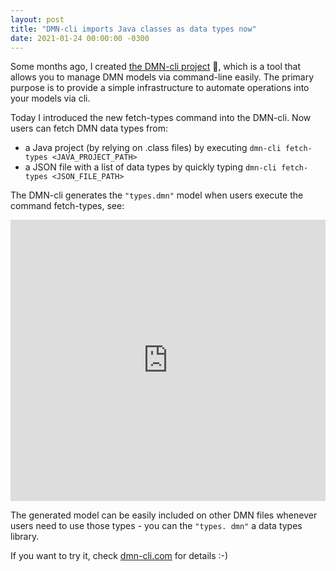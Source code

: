 ```yaml
---
layout: post
title: "DMN-cli imports Java classes as data types now"
date: 2021-01-24 00:00:00 -0300
---
```


Some months ago, I created [the DMN-cli project](/2020/08/12/the-dmn-cli-is-finally-available.html) 🎉, which is a tool that allows you to manage DMN models via command-line easily. The primary purpose is to provide a simple infrastructure to automate operations into your models via cli.

Today I introduced the new fetch-types command into the DMN-cli. Now users can fetch DMN data types from:

- a Java project (by relying on .class files) by executing `dmn-cli fetch-types <JAVA_PROJECT_PATH>`
- a JSON file with a list of data types by quickly typing `dmn-cli fetch-types <JSON_FILE_PATH>`

The DMN-cli generates the `"types.dmn"` model when users execute the command fetch-types, see:

<iframe width="100%" height="450" src="https://www.youtube.com/embed/jY1R1UR-IsQ" frameborder="0" allow="accelerometer; autoplay; clipboard-write; encrypted-media; gyroscope; picture-in-picture" allowfullscreen></iframe>

The generated model can be easily included on other DMN files whenever users need to use those types - you can the `"types. dmn"` a data types library.

If you want to try it, check [dmn-cli.com](https://dmn-cli.com) for details :-)
